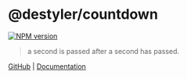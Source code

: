 # @destyler/countdown

[![NPM version](https://img.shields.io/npm/v/@destyler/countdown?color=a1b858&label=)](https://www.npmjs.com/package/@destyler/countdown)

> a second is passed after a second has passed.

[GitHub](https://github.com/destyler/destyler) | [Documentation](https://destyler-dev.zeabur.app/)
